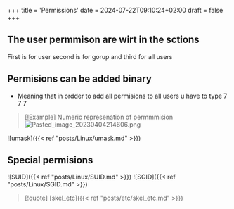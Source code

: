 +++
title = 'Permissions'
date = 2024-07-22T09:10:24+02:00
draft = false
+++

## The user permmison are wirt in the sctions 
First is for user second is for gorup and third for all users 


## Permisions can be added   binary
- Meaning that in ordder to add  all permisions to all users u have to type 7 7 7 

>[!Example] Numeric represenation of permmmision 
>![Pasted_image_20230404214606.png](/Notes/Pasted_image_20230404214606.png)

![umask]({{< ref "posts/Linux/umask.md" >}})
## Special permisions
![SUID]({{< ref "posts/Linux/SUID.md" >}})
![SGID]({{< ref "posts/Linux/SGID.md" >}})

>[!quote] [skel_etc]({{< ref "posts/etc/skel_etc.md" >}})
